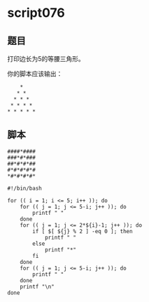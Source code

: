# script076
## 题目

打印边长为5的等腰三角形。

你的脚本应该输出：
```text
    *
   * *
  * * *
 * * * *
* * * * *
```


## 脚本
```text
####*####
###*#*###
##*#*#*##
#*#*#*#*#
*#*#*#*#*
```

```shell
#!/bin/bash

for (( i = 1; i <= 5; i++ )); do
    for (( j = 1; j <= 5-i; j++ )); do
        printf " "
    done
    for (( j = 1; j <= 2*${i}-1; j++ )); do
        if [ $[ ${j} % 2 ] -eq 0 ]; then
            printf " "
        else
            printf "*"
        fi
    done
    for (( j = 1; j <= 5-i; j++ )); do
        printf " "
    done
    printf "\n"
done
```